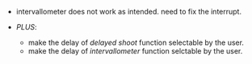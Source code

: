 * intervallometer does not work as intended. need to fix the interrupt.


* *PLUS*:
	- make the delay of *delayed shoot* function selectable by the user.
	- make the delay of *intervallometer* function selctable by the user. 
